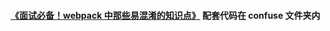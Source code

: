 #### [《面试必备！webpack 中那些易混淆的知识点》](https://skychx.github.io/blog/scaffold/webpackConfuse.html) 配套代码在 confuse 文件夹内